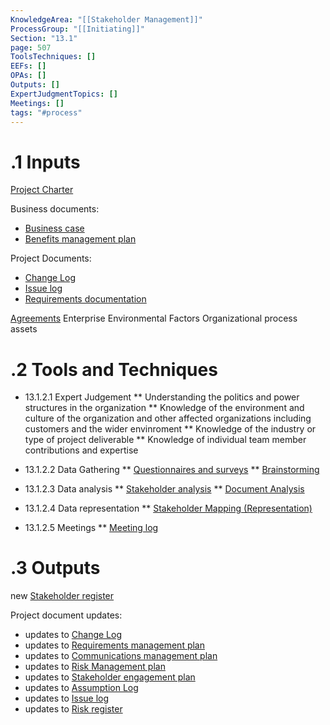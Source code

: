 ```yaml
---
KnowledgeArea: "[[Stakeholder Management]]"
ProcessGroup: "[[Initiating]]"
Section: "13.1"
page: 507
ToolsTechniques: []
EEFs: []
OPAs: []
Outputs: []
ExpertJudgmentTopics: []
Meetings: []
tags: "#process"
---
```

# .1 Inputs
[Project Charter](Project%20Charter.md)

 Business documents:
* [Business case](Business%20case.md)
* [Benefits management plan](Benefits%20management%20plan.md)

Project Documents:
* [Change Log](Change%20Log.md)
* [Issue log](Issue%20log.md)
* [Requirements documentation](Requirements%20documentation.md)

[Agreements](Agreements.md)
Enterprise Environmental Factors
Organizational process assets

# .2 Tools and Techniques
* 13.1.2.1 Expert Judgement
** Understanding the politics and power structures in the organization
** Knowledge of the environment and culture of the organization and other affected organizations including customers and the wider envinroment
** Knowledge of the industry or type of project deliverable
** Knowledge of individual team member contributions and expertise

* 13.1.2.2 Data Gathering
** [Questionnaires and surveys](Questionnaires%20and%20surveys.md)
** [Brainstorming](Brainstorming.md)
* 13.1.2.3 Data analysis
** [Stakeholder analysis](Stakeholder%20analysis.md)
** [Document Analysis](Document%20Analysis.md)
* 13.1.2.4 Data representation
** [Stakeholder Mapping (Representation)](Stakeholder%20Mapping%20(Representation).md)
* 13.1.2.5 Meetings
** [Meeting log](Meeting%20log.md)

# .3 Outputs
new [Stakeholder register](Stakeholder%20register.md)

Project document updates:
* updates to [Change Log](Change%20Log.md)
* updates to [Requirements management plan](Requirements%20management%20plan.md)
* updates to [Communications management plan](Communications%20management%20plan.md)
* updates to [Risk Management plan](Risk%20Management%20plan.md)
* updates to [Stakeholder engagement plan](Stakeholder%20engagement%20plan.md)
* updates to [Assumption Log](Assumption%20Log.md)
* updates to [Issue log](Issue%20log.md)
* updates to [Risk register](Risk%20register.md)




